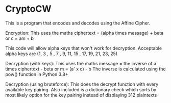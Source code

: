 # CryptoCW
This is a program that encodes and decodes using the Affine Cipher.

Encryption:
This uses the maths ciphertext = (alpha times message) + beta or c = am + b

This code will allow alpha keys that won't work for decryption. Acceptable alpha keys are (1, 3 , 5 , 7 , 9, 11, 15 , 17, 19, 21, 23, 25)

Decryption (with keys):
This uses the maths message = the inverse of a times ciphertext - beta or m = (a' x c) - b
The inverse is calculated using the pow() function in Python 3.8+

Decryption (using bruteforce):
This does the decrypt function with every available key pairing. Also included is a dictionary check which sorts by most likely option for the key pairing instead of displaying 312 plaintexts

